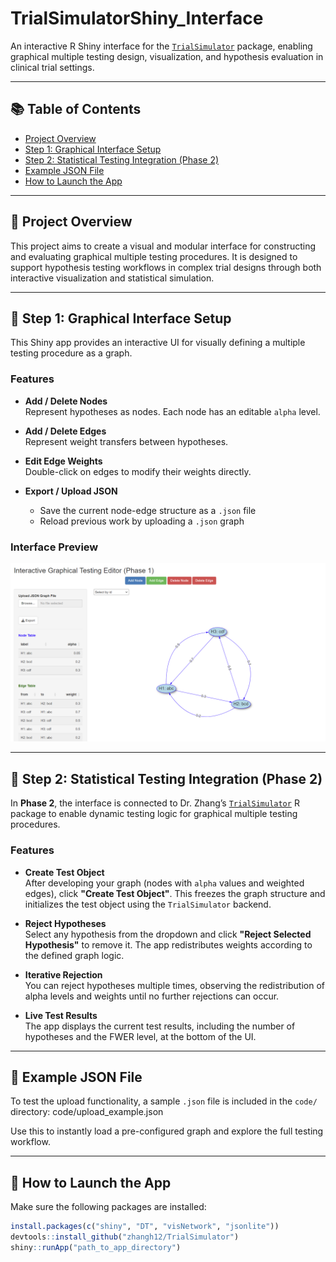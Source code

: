 # TrialSimulatorShiny_Interface

An interactive R Shiny interface for the [`TrialSimulator`](https://github.com/zhangh12/TrialSimulator) package, enabling graphical multiple testing design, visualization, and hypothesis evaluation in clinical trial settings.

---

## 📚 Table of Contents

- [Project Overview](#project-overview)
- [Step 1: Graphical Interface Setup](#step-1-graphical-interface-setup)
- [Step 2: Statistical Testing Integration (Phase 2)](#step-2-statistical-testing-integration-phase-2)
- [Example JSON File](#example-json-file)
- [How to Launch the App](#how-to-launch-the-app)

---

## 📍 Project Overview

This project aims to create a visual and modular interface for constructing and evaluating graphical multiple testing procedures. It is designed to support hypothesis testing workflows in complex trial designs through both interactive visualization and statistical simulation.

---

## 🔧 Step 1: Graphical Interface Setup

This Shiny app provides an interactive UI for visually defining a multiple testing procedure as a graph.

### Features

- **Add / Delete Nodes**  
  Represent hypotheses as nodes. Each node has an editable `alpha` level.

- **Add / Delete Edges**  
  Represent weight transfers between hypotheses.

- **Edit Edge Weights**  
  Double-click on edges to modify their weights directly.

- **Export / Upload JSON**  
  - Save the current node-edge structure as a `.json` file  
  - Reload previous work by uploading a `.json` graph

### Interface Preview

![Step 1 Graph Editor UI](images/step1_interface_screenshot.png)

---

## 🧪 Step 2: Statistical Testing Integration (Phase 2)

In **Phase 2**, the interface is connected to Dr. Zhang’s [`TrialSimulator`](https://github.com/zhangh12/TrialSimulator) R package to enable dynamic testing logic for graphical multiple testing procedures.

### Features

- **Create Test Object**  
  After developing your graph (nodes with `alpha` values and weighted edges), click **"Create Test Object"**. This freezes the graph structure and initializes the test object using the `TrialSimulator` backend.

- **Reject Hypotheses**  
  Select any hypothesis from the dropdown and click **"Reject Selected Hypothesis"** to remove it. The app redistributes weights according to the defined graph logic.

- **Iterative Rejection**  
  You can reject hypotheses multiple times, observing the redistribution of alpha levels and weights until no further rejections can occur.

- **Live Test Results**  
  The app displays the current test results, including the number of hypotheses and the FWER level, at the bottom of the UI.

---

## 📁 Example JSON File

To test the upload functionality, a sample `.json` file is included in the `code/` directory: code/upload_example.json


Use this to instantly load a pre-configured graph and explore the full testing workflow.

---

## 🚀 How to Launch the App

Make sure the following packages are installed:

```r
install.packages(c("shiny", "DT", "visNetwork", "jsonlite"))
devtools::install_github("zhangh12/TrialSimulator")
shiny::runApp("path_to_app_directory")


